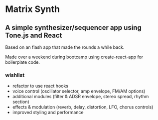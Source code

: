 # Matrix Synth

## A simple synthesizer/sequencer app using Tone.js and React

Based on an flash app that made the rounds a while back.

Made over a weekend during bootcamp using create-react-app for boilerplate code.

###  wishlist
- refactor to use react hooks
- voice control (oscillator selector, amp envelope, FM/AM options)
- additional modules (filter & ADSR envelope, stereo spread, rhythm section)
- effects & modulation (reverb, delay, distortion, LFO, chorus controls)
- improved styling and performance 

